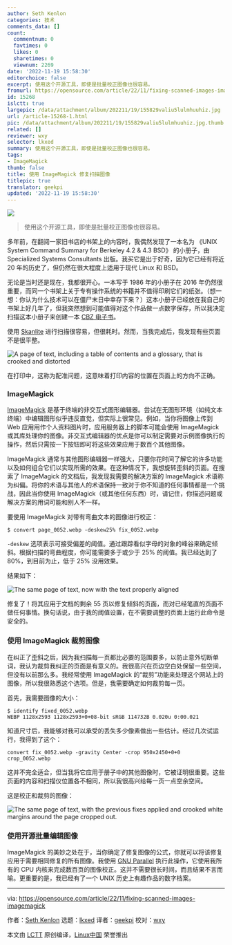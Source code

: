 ```yaml
---
author: Seth Kenlon
categories: 技术
comments_data: []
count:
  commentnum: 0
  favtimes: 0
  likes: 0
  sharetimes: 0
  viewnum: 2269
date: '2022-11-19 15:58:30'
editorchoice: false
excerpt: 使用这个开源工具，即使是批量校正图像也很容易。
fromurl: https://opensource.com/article/22/11/fixing-scanned-images-imagemagick
id: 15268
islctt: true
largepic: /data/attachment/album/202211/19/155829valiu5lulmhuuhiz.jpg
url: /article-15268-1.html
pic: /data/attachment/album/202211/19/155829valiu5lulmhuuhiz.jpg.thumb.jpg
related: []
reviewer: wxy
selector: lkxed
summary: 使用这个开源工具，即使是批量校正图像也很容易。
tags:
- ImageMagick
thumb: false
title: 使用 ImageMagick 修复扫描图像
titlepic: true
translator: geekpi
updated: '2022-11-19 15:58:30'
---
```


![](/data/attachment/album/202211/19/155829valiu5lulmhuuhiz.jpg)



> 
> 使用这个开源工具，即使是批量校正图像也很容易。
> 
> 
> 


多年前，在翻阅一家旧书店的书架上的内容时，我偶然发现了一本名为 《UNIX System Command Summary for Berkeley 4.2 & 4.3 BSD》 的小册子，由 Specialized Systems Consultants 出版。我买它是出于好奇，因为它已经有将近 20 年的历史了，但仍然在很大程度上适用于现代 Linux 和 BSD。


无论是当时还是现在，我都很开心。一本写于 1986 年的小册子在 2016 年仍然很重要，而同一个书架上关于专有操作系统的书籍并不值得印刷它们的纸张。（想一想：你认为什么技术可以在僵尸末日中幸存下来？）这本小册子已经放在我自己的书架上好几年了，但我突然想到可能值得对这个作品做一点数字保存，所以我决定扫描这本小册子来创建一本 [CBZ 电子书](https://opensource.com/article/19/3/comic-book-archive-djvu)。


使用 [Skanlite](https://opensource.com/article/22/2/scan-documents-skanlite-linux-kde) 进行扫描很容易，但很耗时。然而，当我完成后，我发现有些页面不是很平整。


![A page of text, including a table of contents and a glossary, that is crooked and distorted](/data/attachment/album/202211/19/155831dgyuw6cmq4uzk6gd.png)


在打印中，这称为配准问题，这意味着打印内容的位置在页面上的方向不正确。


### ImageMagick


[ImageMagick](https://opensource.com/article/17/8/imagemagick) 是基于终端的非交互式图形编辑器。尝试在无图形环境（如纯文本终端）中编辑图形似乎违反直觉，但实际上很常见。例如，当你将图像上传到 Web 应用用作个人资料图片时，应用服务器上的脚本可能会使用 ImageMagick 或其库处理你的图像。非交互式编辑器的优点是你可以制定需要对示例图像执行的操作，然后只需按一下按钮即可将这些效果应用于数百个其他图像。


ImageMagick 通常与其他图形编辑器一样强大，只要你花时间了解它的许多功能以及如何组合它们以实现所需的效果。在这种情况下，我想旋转歪斜的页面。在搜索了 ImageMagick 的文档后，我发现我需要的解决方案的 ImageMagick 术语称为纠偏。将你的术语与其他人的术语保持一致对于你不知道的任何事情都是一个挑战，因此当你使用 ImageMagick（或其他任何东西）时，请记住，你描述问题或解决方案的用词可能和别人不一样。


要使用 ImageMagick 对带有弯曲文本的图像进行校正：



```
$ convert page_0052.webp -deskew25% fix_0052.webp

```

`-deskew` 选项表示可接受偏差的阈值。通过跟踪看似字母的对象的峰谷来确定倾斜。根据扫描的弯曲程度，你可能需要多于或少于 25% 的阈值。我已经达到了 80%，到目前为止，低于 25% 没用效果。


结果如下：


![The same page of text, now with the text properly aligned](/data/attachment/album/202211/19/155831a9s7dszm2srfdk37.png)


修复了！将其应用于文档的剩余 55 页以修复倾斜的页面，而对已经笔直的页面不做任何事情。换句话说，由于我的阈值设置，在不需要调整的页面上运行此命令是安全的。


### 使用 ImageMagick 裁剪图像


在纠正了歪斜之后，因为我扫描每一页都比必要的范围要多，以防止意外切断单词，我认为裁剪我纠正的页面是有意义的。我很高兴在页边空白处保留一些空间，但没有以前那么多。我经常使用 ImageMagick 的“裁剪”功能来处理这个网站上的图像，所以我很熟悉这个选项。但是，我需要确定如何裁剪每一页。


首先，我需要图像的大小：



```
$ identify fixed_0052.webp
WEBP 1128x2593 1128x2593+0+08-bit sRGB 114732B 0.020u 0:00.021

```

知道尺寸后，我能够对我可以承受的丢失多少像素做出一些估计。经过几次试运行，我得到了这个：



```
convert fix_0052.webp -gravity Center -crop 950x2450+0+0 crop_0052.webp

```

这并不完全适合，但当我将它应用于册子中的其他图像时，它被证明很重要。这些页面的内容和扫描仪位置各不相同，所以我很高兴给每一页一点空余空间。


这是校正和裁剪的图像：


![The same page of text, with the previous fixes applied and crooked white margins around the page cropped out.](/data/attachment/album/202211/19/155831va5izzgtlazticif.png)


### 使用开源批量编辑图像


ImageMagick 的美妙之处在于，当你确定了修复图像的公式，你就可以将该修复应用于需要相同修复的所有图像。我使用 [GNU Parallel](http://LINK-TO-SETH-GNU-PARALLEL-REDHAT.COM/SYSADMIN) 执行此操作，它使用我所有的 CPU 内核来完成数百页的图像校正。这并不需要很长时间，而且结果不言而喻。更重要的是，我已经有了一个 UNIX 历史上有趣作品的数字档案。




---


via: <https://opensource.com/article/22/11/fixing-scanned-images-imagemagick>


作者：[Seth Kenlon](https://opensource.com/users/seth) 选题：[lkxed](https://github.com/lkxed) 译者：[geekpi](https://github.com/geekpi) 校对：[wxy](https://github.com/wxy)


本文由 [LCTT](https://github.com/LCTT/TranslateProject) 原创编译，[Linux中国](https://linux.cn/) 荣誉推出
